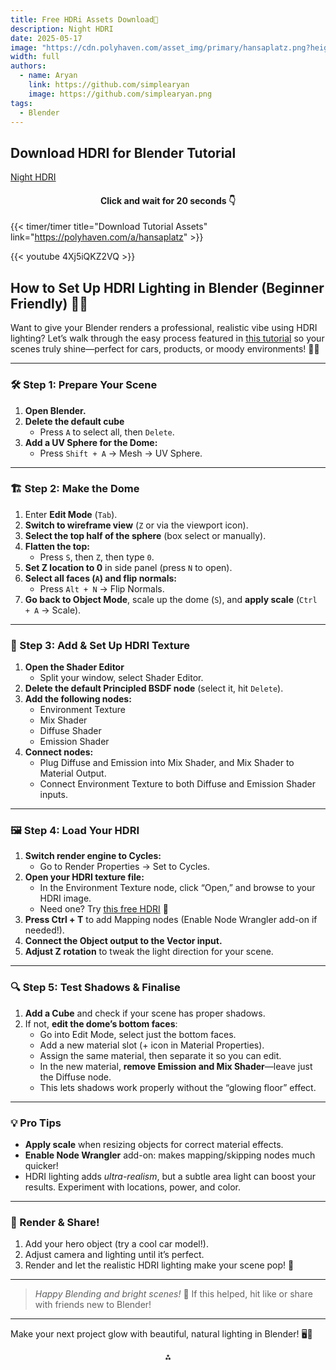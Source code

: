 ```yaml
---
title: Free HDRi Assets Download🌲
description: Night HDRI
date: 2025-05-17
image: "https://cdn.polyhaven.com/asset_img/primary/hansaplatz.png?height=760&quality=95"
width: full
authors:
  - name: Aryan
    link: https://github.com/simplearyan
    image: https://github.com/simplearyan.png
tags:
  - Blender
---
```



## Download HDRI for Blender Tutorial

[Night HDRI](https://cdn.polyhaven.com/asset_img/primary/hansaplatz.png?height=760&quality=95)

<div style="text-align:center">
<h4>Click and wait for 20 seconds 👇
</div>

{{< timer/timer title="Download Tutorial Assets" link="https://polyhaven.com/a/hansaplatz" >}}


{{< youtube 4Xj5iQKZ2VQ >}}


## How to Set Up HDRI Lighting in Blender (Beginner Friendly) 🌄✨

Want to give your Blender renders a professional, realistic vibe using HDRI lighting? Let’s walk through the easy process featured in [this tutorial](https://youtu.be/4Xj5iQKZ2VQ?si=0VX87-b7VKpJ0MhU) so your scenes truly shine—perfect for cars, products, or moody environments! 🚗🔆

***

### 🛠️ Step 1: Prepare Your Scene

1. **Open Blender.**
2. **Delete the default cube**
    - Press `A` to select all, then `Delete`.
3. **Add a UV Sphere for the Dome:**
    - Press `Shift + A` → Mesh → UV Sphere.

***

### 🏗️ Step 2: Make the Dome

1. Enter **Edit Mode** (`Tab`).
2. **Switch to wireframe view** (`Z` or via the viewport icon).
3. **Select the top half of the sphere** (box select or manually).
4. **Flatten the top:**
    - Press `S`, then `Z`, then type `0`.
5. **Set Z location to 0** in side panel (press `N` to open).
6. **Select all faces (`A`) and flip normals:**
    - Press `Alt + N` → Flip Normals.
7. **Go back to Object Mode**, scale up the dome (`S`), and **apply scale** (`Ctrl + A` → Scale).

***

### 🌄 Step 3: Add \& Set Up HDRI Texture

1. **Open the Shader Editor**
    - Split your window, select Shader Editor.
2. **Delete the default Principled BSDF node** (select it, hit `Delete`).
3. **Add the following nodes:**
    - Environment Texture
    - Mix Shader
    - Diffuse Shader
    - Emission Shader
4. **Connect nodes:**
    - Plug Diffuse and Emission into Mix Shader, and Mix Shader to Material Output.
    - Connect Environment Texture to both Diffuse and Emission Shader inputs.

***

### 🖼️ Step 4: Load Your HDRI

1. **Switch render engine to Cycles:**
    - Go to Render Properties → Set to Cycles.
2. **Open your HDRI texture file:**
    - In the Environment Texture node, click “Open,” and browse to your HDRI image.
    - Need one? Try [this free HDRI](https://pinnotes.github.io/blog/blender/hdri/) 🌅
3. **Press Ctrl + T** to add Mapping nodes (Enable Node Wrangler add-on if needed!).
4. **Connect the Object output to the Vector input.**
5. **Adjust Z rotation** to tweak the light direction for your scene.

***

### 🔍 Step 5: Test Shadows \& Finalise

1. **Add a Cube** and check if your scene has proper shadows.
2. If not, **edit the dome’s bottom faces**:
    - Go into Edit Mode, select just the bottom faces.
    - Add a new material slot (+ icon in Material Properties).
    - Assign the same material, then separate it so you can edit.
    - In the new material, **remove Emission and Mix Shader**—leave just the Diffuse node.
    - This lets shadows work properly without the “glowing floor” effect.

***

### 💡 Pro Tips

- **Apply scale** when resizing objects for correct material effects.
- **Enable Node Wrangler** add-on: makes mapping/skipping nodes much quicker!
- HDRI lighting adds *ultra-realism*, but a subtle area light can boost your results.
Experiment with locations, power, and color.

***

### 🚗 Render \& Share!

1. Add your hero object (try a cool car model!).
2. Adjust camera and lighting until it’s perfect.
3. Render and let the realistic HDRI lighting make your scene pop! 🎉

***

> *Happy Blending and bright scenes!* 🌟
> If this helped, hit like or share with friends new to Blender!

***

Make your next project glow with beautiful, natural lighting in Blender! 🖥️🌈

<div style="text-align: center">⁂</div>

[^1]: https://www.youtube.com/watch?v=4Xj5iQKZ2VQ

